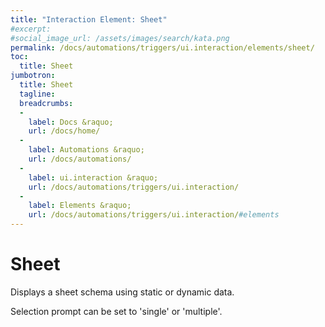 ```yaml
---
title: "Interaction Element: Sheet"
#excerpt: 
#social_image_url: /assets/images/search/kata.png
permalink: /docs/automations/triggers/ui.interaction/elements/sheet/
toc:
  title: Sheet
jumbotron:
  title: Sheet
  tagline: 
  breadcrumbs:
  -
    label: Docs &raquo;
    url: /docs/home/
  -
    label: Automations &raquo;
    url: /docs/automations/
  -
    label: ui.interaction &raquo;
    url: /docs/automations/triggers/ui.interaction/
  -
    label: Elements &raquo;
    url: /docs/automations/triggers/ui.interaction/#elements
---
```


# Sheet

Displays a sheet schema using static or dynamic data.

Selection prompt can be set to 'single' or 'multiple'.
